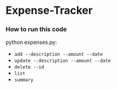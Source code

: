 # Expense-Tracker
### How to run this code

python expenses.py:
- `add --description --amount --date`
- `update --description --amount --date`
- `delete --id`
- `list`
- `summary`